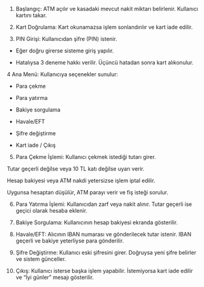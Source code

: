 1. Başlangıç:
ATM açılır ve kasadaki mevcut nakit miktarı belirlenir. Kullanıcı kartını takar.

2. Kart Doğrulama:
Kart okunamazsa işlem sonlandırılır ve kart iade edilir.

3. PIN Girişi:
Kullanıcıdan şifre (PIN) istenir.

  * Eğer doğru girerse sisteme giriş yapılır.
  
  * Hatalıysa 3 deneme hakkı verilir. Üçüncü hatadan sonra kart alıkonulur.

4 Ana Menü:
Kullanıcıya seçenekler sunulur:

  * Para çekme
  
  * Para yatırma
  
  * Bakiye sorgulama
  
  * Havale/EFT
  
  * Şifre değiştirme
  
  * Kart iade / Çıkış

5. Para Çekme İşlemi:
Kullanıcı çekmek istediği tutarı girer.

  Tutar geçerli değilse veya 10 TL katı değilse uyarı verir.
  
  Hesap bakiyesi veya ATM nakdi yetersizse işlem iptal edilir.
  
  Uygunsa hesaptan düşülür, ATM parayı verir ve fiş isteği sorulur.

6. Para Yatırma İşlemi:
Kullanıcıdan zarf veya nakit alınır.
Tutar geçerli ise geçici olarak hesaba eklenir.

7. Bakiye Sorgulama:
Kullanıcının hesap bakiyesi ekranda gösterilir.

8. Havale/EFT:
Alıcının IBAN numarası ve gönderilecek tutar istenir.
IBAN geçerli ve bakiye yeterliyse para gönderilir.

9. Şifre Değiştirme:
Kullanıcı eski şifresini girer.
Doğruysa yeni şifre belirler ve sistem günceller.

10. Çıkış:
Kullanıcı isterse başka işlem yapabilir.
İstemiyorsa kart iade edilir ve “İyi günler” mesajı gösterilir.
